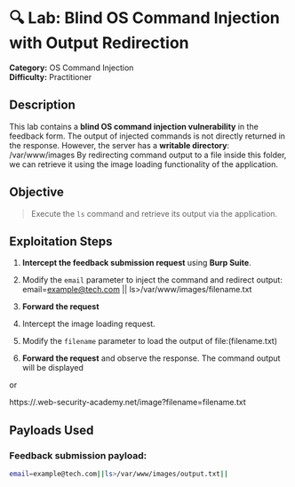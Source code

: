 # 🔍 Lab: Blind OS Command Injection with Output Redirection

**Category:** OS Command Injection  
**Difficulty:** Practitioner  


##  Description

This lab contains a **blind OS command injection vulnerability** in the feedback form. The output of injected commands is not directly returned in the response. However, the server has a **writable directory**: /var/www/images
By redirecting command output to a file inside this folder, we can retrieve it using the image loading functionality of the application.


##  Objective

> Execute the `ls` command and retrieve its output via the application.


## Exploitation Steps

1. **Intercept the feedback submission request** using **Burp Suite**.
2. Modify the `email` parameter to inject the command and redirect output:
    email=example@tech.com || ls>/var/www/images/filename.txt

3. **Forward the request**
4. Intercept the image loading request.
5. Modify the `filename` parameter to load the output of file:(filename.txt)
6.  **Forward the request** and observe the response. The command output will be displayed 

 or

https://<LAB-ID>.web-security-academy.net/image?filename=filename.txt

##  Payloads Used

### Feedback submission payload:
```bash
email=example@tech.com||ls>/var/www/images/output.txt||
